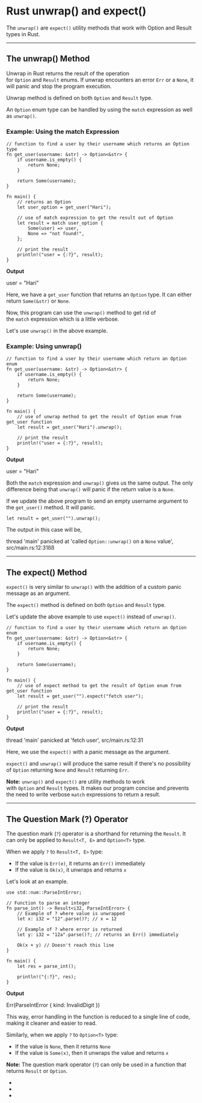 # Rust unwrap() and expect()

The `unwrap()` are `expect()` utility methods that work with Option and Result types in Rust.

---

## The unwrap() Method

Unwrap in Rust returns the result of the operation for `Option` and `Result` enums. If unwrap encounters an error `Err` or a `None`, it will panic and stop the program execution.

Unwrap method is defined on both `Option` and `Result` type.

An `Option` enum type can be handled by using the `match` expression as well as `unwrap()`.

### Example: Using the match Expression

```
// function to find a user by their username which returns an Option type
fn get_user(username: &str) -> Option<&str> {
    if username.is_empty() {
        return None;
    }

    return Some(username);
}

fn main() {
    // returns an Option
    let user_option = get_user("Hari");

    // use of match expression to get the result out of Option
    let result = match user_option {
        Some(user) => user,
        None => "not found!",
    };

    // print the result
    println!("user = {:?}", result);
}
```

**Output**

user = "Hari"

Here, we have a `get_user` function that returns an `Option` type. It can either return `Some(&str)` or `None`.

Now, this program can use the `unwrap()` method to get rid of the `match` expression which is a little verbose.

Let's use `unwrap()` in the above example.

### Example: Using unwrap()

```
// function to find a user by their username which return an Option enum
fn get_user(username: &str) -> Option<&str> {
    if username.is_empty() {
        return None;
    }

    return Some(username);
}

fn main() {
    // use of unwrap method to get the result of Option enum from get_user function
    let result = get_user("Hari").unwrap();

    // print the result
    println!("user = {:?}", result);
}
```

**Output**

user = "Hari"

Both the `match` expression and `unwrap()` gives us the same output. The only difference being that `unwrap()` will panic if the return value is a `None`.

If we update the above program to send an empty username argument to the `get_user()` method. It will panic.

```
let result = get_user("").unwrap();
```

The output in this case will be,

thread 'main' panicked at 'called `Option::unwrap()` on a `None` value', src/main.rs:12:31ßß

---

## The expect() Method

`expect()` is very similar to `unwrap()` with the addition of a custom panic message as an argument.

The `expect()` method is defined on both `Option` and `Result` type.

Let's update the above example to use `expect()` instead of `unwrap()`.

```
// function to find a user by their username which return an Option enum
fn get_user(username: &str) -> Option<&str> {
    if username.is_empty() {
        return None;
    }

    return Some(username);
}

fn main() {
    // use of expect method to get the result of Option enum from get_user function
    let result = get_user("").expect("fetch user");

    // print the result
    println!("user = {:?}", result);
}
```

**Output**

thread 'main' panicked at 'fetch user', src/main.rs:12:31

Here, we use the `expect()` with a panic message as the argument.

`expect()` and `unwrap()` will produce the same result if there's no possibility of `Option` returning `None` and `Result` returning `Err`.

**Note:** `unwrap()` and `expect()` are utility methods to work with `Option` and `Result` types. It makes our program concise and prevents the need to write verbose `match` expressions to return a result.

---

## The Question Mark (?) Operator

The question mark (`?`) operator is a shorthand for returning the `Result`. It can only be applied to `Result<T, E>` and `Option<T>` type.

When we apply `?` to `Result<T, E>` type:

- If the value is `Err(e)`, it returns an `Err()` immediately
- If the value is `Ok(x)`, it unwraps and returns `x`

Let's look at an example.

```
use std::num::ParseIntError;

// Function to parse an integer
fn parse_int() -> Result<i32, ParseIntError> {
    // Example of ? where value is unwrapped
    let x: i32 = "12".parse()?; // x = 12
    
    // Example of ? where error is returned
    let y: i32 = "12a".parse()?; // returns an Err() immediately
    
    Ok(x + y) // Doesn't reach this line
}

fn main() {
    let res = parse_int();

    println!("{:?}", res);
}
```

**Output**

Err(ParseIntError { kind: InvalidDigit })

This way, error handling in the function is reduced to a single line of code, making it cleaner and easier to read.

Similarly, when we apply `?` to `Option<T>` type:

- If the value is `None`, then it returns `None`
- If the value is `Some(x)`, then it unwraps the value and returns `x`

**Note:** The question mark operator (`?`) can only be used in a function that returns `Result` or `Option`.

- [](https://www.programiz.com/rust/unwrap-and-expect#introduction)
- [](https://www.programiz.com/rust/unwrap-and-expect#unwrap)
- [](https://www.programiz.com/rust/unwrap-and-expect#expect)